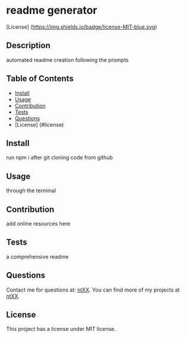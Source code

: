 # readme generator
  [License] (https://img.shields.io/badge/license-MIT-blue.svg)

  ## Description
  automated readme creation following the prompts
  
  ## Table of Contents
  * [Install](#install)
  * [Usage](#usage)
  * [Contribution](#contribution)
  * [Tests](#tests)
  * [Questions](#questions)
  * [License] (#license)
  
  ## Install
  run npm i after git cloning code from github

  ## Usage
  through the terminal
  
  ## Contribution
  add online resources here
  
  ## Tests
  a comprehensive readme
  
  ## Questions
  Contact me for questions at: [ntXX](mailto:ntXX).
  You can find more of my projects at [ntXX](https://github.com/ntXX).

  ## License
This project has a license under MIT license.
